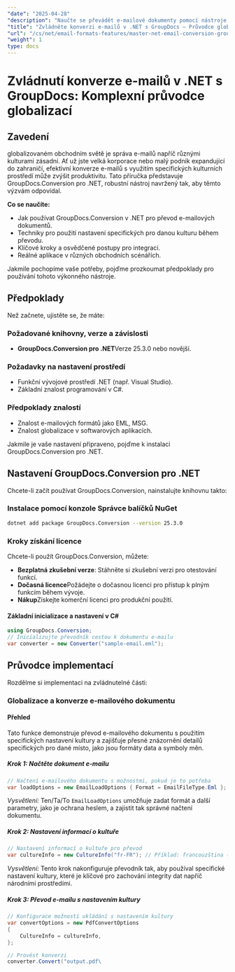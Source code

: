 ```yaml
---
"date": "2025-04-28"
"description": "Naučte se převádět e-mailové dokumenty pomocí nástroje GroupDocs.Conversion v .NET. Tato příručka se zabývá aplikací nastavení kultury, zajištěním bezproblémové integrace a lokalizace."
"title": "Zvládněte konverzi e-mailů v .NET s GroupDocs – Průvodce globalizací pro vývojáře"
"url": "/cs/net/email-formats-features/master-net-email-conversion-groupdocs-globalization-guide/"
"weight": 1
type: docs
---
```

# Zvládnutí konverze e-mailů v .NET s GroupDocs: Komplexní průvodce globalizací

## Zavedení
globalizovaném obchodním světě je správa e-mailů napříč různými kulturami zásadní. Ať už jste velká korporace nebo malý podnik expandující do zahraničí, efektivní konverze e-mailů s využitím specifických kulturních prostředí může zvýšit produktivitu. Tato příručka představuje GroupDocs.Conversion pro .NET, robustní nástroj navržený tak, aby těmto výzvám odpovídal.

**Co se naučíte:**
- Jak používat GroupDocs.Conversion v .NET pro převod e-mailových dokumentů.
- Techniky pro použití nastavení specifických pro danou kulturu během převodu.
- Klíčové kroky a osvědčené postupy pro integraci.
- Reálné aplikace v různých obchodních scénářích.

Jakmile pochopíme vaše potřeby, pojďme prozkoumat předpoklady pro používání tohoto výkonného nástroje.

## Předpoklady
Než začnete, ujistěte se, že máte:

### Požadované knihovny, verze a závislosti
- **GroupDocs.Conversion pro .NET**Verze 25.3.0 nebo novější.
  

### Požadavky na nastavení prostředí
- Funkční vývojové prostředí .NET (např. Visual Studio).
- Základní znalost programování v C#.

### Předpoklady znalostí
- Znalost e-mailových formátů jako EML, MSG.
- Znalost globalizace v softwarových aplikacích.

Jakmile je vaše nastavení připraveno, pojďme k instalaci GroupDocs.Conversion pro .NET.

## Nastavení GroupDocs.Conversion pro .NET
Chcete-li začít používat GroupDocs.Conversion, nainstalujte knihovnu takto:

### Instalace pomocí konzole Správce balíčků NuGet
```bash
dotnet add package GroupDocs.Conversion --version 25.3.0
```

### Kroky získání licence
Chcete-li použít GroupDocs.Conversion, můžete:
- **Bezplatná zkušební verze**: Stáhněte si zkušební verzi pro otestování funkcí.
- **Dočasná licence**Požádejte o dočasnou licenci pro přístup k plným funkcím během vývoje.
- **Nákup**Získejte komerční licenci pro produkční použití.

#### Základní inicializace a nastavení v C#
```csharp
using GroupDocs.Conversion;
// Inicializujte převodník cestou k dokumentu e-mailu
var converter = new Converter("sample-email.eml");
```

## Průvodce implementací
Rozdělme si implementaci na zvládnutelné části:

### Globalizace a konverze e-mailového dokumentu
#### Přehled
Tato funkce demonstruje převod e-mailového dokumentu s použitím specifických nastavení kultury a zajišťuje přesné znázornění detailů specifických pro dané místo, jako jsou formáty data a symboly měn.

##### Krok 1: Načtěte dokument e-mailu
```csharp
// Načtení e-mailového dokumentu s možnostmi, pokud je to potřeba
var loadOptions = new EmailLoadOptions { Format = EmailFileType.Eml };
```
*Vysvětlení:* Ten/Ta/To `EmailLoadOptions` umožňuje zadat formát a další parametry, jako je ochrana heslem, a zajistit tak správné načtení dokumentu.

##### Krok 2: Nastavení informací o kultuře
```csharp
// Nastavení informací o kultuře pro převod
var cultureInfo = new CultureInfo("fr-FR"); // Příklad: francouzština (Francie)
```
*Vysvětlení:* Tento krok nakonfiguruje převodník tak, aby používal specifické nastavení kultury, které je klíčové pro zachování integrity dat napříč národními prostředími.

##### Krok 3: Převod e-mailu s nastavením kultury
```csharp
// Konfigurace možností ukládání s nastavením kultury
var convertOptions = new PdfConvertOptions
{
    CultureInfo = cultureInfo,
};

// Provést konverzi
converter.Convert("output.pdf\